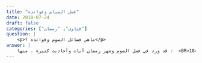 ```yaml
---
title: "فضل الصيام وفوائده"
date: 2010-07-24
draft: false
categories: ["فتاوى", "رمضان"]
question: |
    <p>ماهي فضائل الصوم وفوائده ؟</p>
answer: |
    قد ورد في فضل الصوم وشهر رمضان آيات وأحاديث كثيرة ، منها :  <BR>قوله تعالى : ﴿ وَأَن تَصُومُواْ خَيْرٌ لَّكُمْ إِن كُنتُمْ تَعْلَمُونَ ﴾ سورة البقرة : 184 . <BR> <BR>وقوله تعالى : ﴿إِنَّ الْمُسْلِمِينَ وَالْمُسْلِمَاتِ وَالْمُؤْمِنِينَ وَالْمُؤْمِنَاتِ وَالْقَانِتِينَ وَالْقَانِتَاتِ وَالصَّادِقِينَ وَالصَّادِقَاتِ وَالصَّابِرِينَ وَالصَّابِرَاتِ وَالْخَاشِعِينَ وَالْخَاشِعَاتِ وَالْمُتَصَدِّقِينَ وَالْمُتَصَدِّقَاتِ وَالصَّائِمِينَ وَالصَّائِمَاتِ وَالْحَافِظِينَ فُرُوجَهُمْ وَالْحَافِظَاتِ وَالذَّاكِرِينَ اللَّهَ كَثِيراً وَالذَّاكِرَاتِ أَعَدَّ اللَّهُ لَهُم مَّغْفِرَةً وَأَجْراً عَظِيماً﴾ سورة الأحزاب :35 . <BR>وقوله تعالى : ﴿ شَهْرُ رَمَضَانَ الَّذِيَ أُنزِلَ فِيهِ الْقُرْآنُ هُدًى لِّلنَّاسِ وَبَيِّنَاتٍ مِّنَ الْهُدَى وَالْفُرْقَانِ فَمَن شَهِدَ مِنكُمُ الشَّهْرَ فَلْيَصُمْهُ ﴾ سورة البقرة : 185 . <BR>وعَنْ أَبِي هُرَيْرَةَ –رضي الله عنه- قَالَ : قَالَ رَسُولُ اللهِ صلى الله عليه وسلم : ((مَنْ صَامَ رَمَضَانَ إِيمَانًا وَاحْتِسَابًا غُفِرَ لَهُ مَا تَقَدَّمَ مِنْ ذَنْبِهِ ، وَمَنْ قَامَ لَيْلَةَ الْقَدْرِ إِيمَانًا وَاحْتِسَابًا غُفِرَ لَهُ مَا تَقَدَّمَ مِنْ ذَنْبِهِ))( أخرجه البخاري رقم الحديث (2014) ، ومسلم رقم الحديث (1817) ) . <BR>وعَنْ أَبِي سَعِيدٍ   رضي الله عنه   قَالَ سَمِعْتُ النَّبِيَّ صلى الله عليه وسلم يَقُولُ : (( مَنْ صَامَ يَوْمًا فِي سَبِيلِ اللهِ بَعَّدَ اللهُ وَجْهَهُ عَنِ النَّارِ سَبْعِينَ خَرِيفًا))(أخرجه البخاري رقم الحديث (2840) ، ومسلم رقم الحديث (2767) .  <BR>سبعين خريفا : أي مسيرة سبعين عاما <BR>وعَنْ أَبِي هُرَيْرَةَ   رضي الله عنه   أَنَّ رَسُولَ اللهِ صلى الله عليه وسلم قَالَ : ((الصِّيَامُ جُنَّةٌ ، فَلاَ يَرْفُثْ وَلاَ يَجْهَلْ ، وَإِنِ امْرُؤٌ قَاتَلَهُ أَوْ شَاتَمَهُ فَلْيَقُلْ إِنِّي صَائِمٌ . مَرَّتَيْنِ ، وَالَّذِي نَفْسِي بِيَدِهِ لَخُلُوفُ فَمِ الصَّائِمِ أَطْيَبُ عِنْدَ اللهِ تَعَالَى مِنْ رِيحِ الْمِسْكِ ، يَتْرُكُ طَعَامَهُ وَشَرَابَهُ وَشَهْوَتَهُ مِنْ أَجْلِي ، الصِّيَامُ لِي ، وَأَنَا أَجْزِي بِهِ ، وَالْحَسَنَةُ بِعَشْرِ أَمْثَالِهَا ))(أخرجه البخاري رقم الحديث (1894) ، ومسلم رقم الحديث (2761)  ) . <BR>الجنة : الوقاية . <BR>الخلوف : تغير رائحة الفم  <BR> وعَنْ أَبِي أُمَامَةَ –رضي الله عنه- : (( أَنَّهُ سَأَلَ رَسُولَ اللهِ صلى الله عليه وسلم أَيُّ الْعَمَلِ أَفْضَلُ؟ قَالَ : عَلَيْكَ بِالصَّوْمِ فَإِنَّهُ لاَ عِدْلَ لَهُ ))(أخرجه النسائي في الصيام رقم الحديث (2243) ، وابن حبان في صحيحه رقم الحديث (3425) . ينظر : صحيح الترغيب (973) ) . <BR>وعَنْ سَهْل بنِ سعد   رضي الله عنه   عَنِ النَّبِيِّ صلى الله عليه وسلم قَالَ : (( إِنَّ فِي الْجَنَّةِ بَابًا يُقَالُ لَهُ الرَّيَّانُ ، يَدْخُلُ مِنْهُ الصَّائِمُونَ يَوْمَ الْقِيَامَةِ ، لاَ يَدْخُلُ مِنْهُ أَحَدٌ غَيْرُهُمْ يُقَالُ : أَيْنَ الصَّائِمُونَ ؟ فَيَقُومُونَ ، لاَ يَدْخُلُ مِنْهُ أَحَدٌ غَيْرُهُمْ ، فَإِذَا دَخَلُوا أُغْلِقَ ، فَلَمْ يَدْخُلْ مِنْهُ أَحَدٌ ))(رواه البخاري رقم الحديث (1896) ، ومسلم رقم الحديث (2766) ، والنسائي رقم الحديث (2237) ، والترمذي رقم الحديث (765) ، وزاد  ((ومن دخله لم يظمأ أبدا))  ) .  <BR> وعَنْ عَبْدِ اللهِ بْنِ عَمْرٍو –رضي الله عنه- أَنَّ رَسُولَ اللهِ صلى الله عليه وسلم قَالَ : ((الصِّيَامُ وَالْقُرْآنُ يَشْفَعَانِ لِلْعَبْدِ يَوْمَ الْقِيَامَةِ ، يَقُولُ الصِّيَامُ : أَيْ رَبِّ مَنَعْتُهُ الطَّعَامَ وَالشَّهَوَاتِ بِالنَّهَارِ فَشَفِّعْنِي فِيهِ . وَيَقُولُ الْقُرْآنُ : مَنَعْتُهُ النَّوْمَ بِاللَّيْلِ فَشَفِّعْنِي فِيهِ . قَالَ : فَيُشَفَّعَانِ))(رواه الإمام أحمد في السند رقم الحديث (6785) ، والحاكم في المستدرك رقم الحديث (2036) ، وقال : صحيح على شرط مسلم . وينظر : صحيح الترغيب رقم (984) ) . <BR>وعَنْ أَبِي هُرَيْرَةَ –رضي الله عنه- أَنَّ رَسُولَ اللهِ صلى الله عليه وسلم كَانَ يَقُولُ : ((الصَّلَوَاتُ الْخَمْسُ وَالْجُمُعَةُ إِلَى الْجُمُعَةِ وَرَمَضَانُ إِلَى رَمَضَانَ مُكَفِّرَاتٌ مَا بَيْنَهُنَّ إِذَا اجْتَنَبَ الْكَبَائِرَ))(رواه مسلم رقم الحديث (547) ) .  <BR>وعَنْ أَبِي هُرَيْرَةَ   رضي الله عنه   أَنَّ رَسُولَ اللهِ صلى الله عليه وسلم قَالَ : (( إِذَا جَاءَ رَمَضَانُ فُتِّحَتْ أَبْوَابُ الْجَنَّةِ ، وَغُلِّقَتْ أَبْوَابُ النَّارِ ، وَصُفِّدَتِ الشَّيَاطِينُ))( رواه البخاري رقم الحديث (1898) ، ومسلم رقم الحديث (2547) ، واللفظ له ).   <BR>وعَنْ أَنَسِ بْنِ مَالِكٍ –رضي الله عنه- قَالَ : دَخَلَ رَمَضَانُ ، فَقَالَ رَسُولُ اللهِ صلى الله عليه وسلم : ((إِنَّ هَذَا الشَّهْرَ قَدْ حَضَرَكُمْ وَفِيهِ لَيْلَةٌ خَيْرٌ مِنْ أَلْفِ شَهْرٍ ، مَنْ حُرِمَهَا فَقَدْ حُرِمَ الْخَيْرَ كُلَّهُ ، وَلاَ يُحْرَمُ خَيْرَهَا إِلاَّ مَحْرُومٌ ))( رواه ابن ماجه رقم الحديث (1713) . وينظر: صحيح الترغيب رقم (1000) ) <BR> وعَنْ أَبِي سَعِيدٍ الخدري –رضي الله عنه- قَالَ : قَالَ رَسُولُ اللهِ صلى الله عليه وسلم : (( إِنَّ لِلهِ عُتَقَاءَ فِي كُلِّ يَوْمٍ وَلَيْلَةٍ لِكُلِّ عَبْدٍ مِنْهُمْ دَعْوَةٌ مُسْتَجَابَةٌ))( رواه أحمد في المسند رقم الحديث (7443) . وينظر : صحيح الترغيب رقم (1002) ). <BR>و عَنِ ابْنِ عَبَّاسٍ   رضي الله عنهما   قَالَ : قَالَ النَّبِيُّ صلى الله عليه وسلم : ((  فَإِنَّ عُمْرَةً فِي رَمَضَانَ تَقْضِي حَجَّةً مَعِي ))( أخرجه البخاري رقم الحديث (1863) ، ومسلم رقم الحديث (3098) ) <BR> أما فوائده: <BR> فوائد الصوم كثيرة ، وحكمه جليلة ، أكثر من أن تحصى منها:  <BR> قال الإمام ابن القيم في زاد المعاد (2/28)  : (لما كان المقصودُ مِن الصيام حبسَ النفسِ عن الشهواتِ ، وفِطامَها عن المألوفات ، وتعديلَ قوتها الشهوانية ، لتستعِدَّ لطلب ما فيه غايةُ سعادتها ونعيمها ، وقبول ما تزكو به مما فيه حياتُها الأبدية ، ويكسِر الجوعُ والظمأ مِن حِدَّتِها وسَوْرتِها ، ويُذكِّرها بحال الأكبادِ الجائعةِ من المساكين ، وتَضيق مجارى الشيطانِ من العبد بتضييق مجارى الطعام والشراب ، وتُحبس قُوى الأعضاء عن استرسالها لحكم الطبيعة فيما يضرُّها في معاشها ومعادها ، ويُسكِّنُ كُلَّ عضوٍ منها وكُلَّ قوةٍ عن جماحه ، وتُلجَمُ بلجامه ، فهو لجامُ المتقين ، وجُنَّةُ المحاربين ، ورياضة الأبرار والمقرَّبين ، وهو لربِّ العالمين مِن بين سائر الأعمال ، فإن الصائم لا يفعلُ شيئاً ، وإنما يتركُ شهوتَه وطعامَه وشرابَه من أجل معبوده ، فهو تركُ محبوبات النفس وتلذُّذاتها إيثاراً لمحبة الله ومرضاته ، وهو سِرٌّ بين العبد وربه لا يَطَّلِعُ عليهِ سواه ، والعبادُ قد يَطَّلِعُونَ منه على تركِ المفطرات الظاهرة ، وأما كونُه تركَ طعامَه وشرابَه وشهوتَه من أجل معبوده ، فهو أمرٌ لا يَطَّلِعُ عليه بَشرٌ ، وذلك حقيقةُ الصوم . <BR>وللصوم تأثيرٌ عجيب في حفظ الجوارح الظاهرة ، والقوى الباطنة ، وحِميتها عن التخليط الجالب لها المواد الفاسدة التي إذا استولت عليها أفسدتها ، واستفراغ المواد الرديئة المانعة لها من صحتها ، فالصومُ يحفظ على القلب والجوارح صحتها ، ويُعيد إليها ما استلبته منها أيدي الشهوات ، فهو من أكبر العونِ على التقوى كما قال تعالى : ﴿يَا أَيُّهَا الَّذِينَ آمَنُواْ كُتِبَ عَلَيْكُمُ الصِّيَامُ كَمَا كُتِبَ عَلَى الَّذِينَ مِن قَبْلِكُمْ لَعَلَّكُمْ تَتَّقُونَ ﴾ [البقرة: 183] . <BR>وقال النبى صلى الله عليه وسلم : ((الصَّوْمُ جُنَّة)) . وأمَرَ مَنِ اشتدَّتْ عليه شَهوةُ النكاح ، ولا قُدرة لَه عليه بالصِّيام ، وجعله وجَاءَ هذه الشهوة . <BR>والمقصود : أن مصالحَ الصومِ لمَّا كانت مشهودةً بالعقول السليمةِ ، والفِطَرِ المستقيمة ، شرعه اللهُ لعباده رحمة بهم ، وإحساناً إليهم ، وحِميةً لهم وجُنَّةً) . <BR> قال ابن الهمام في فتح القدير (4/66)  : (كِتَابُ الصَّوْمِ   شَرَعَهُ سُبْحَانَهُ لِفَوَائِدَ أَعْظَمُهَا كَوْنُهُ مُوجِبًا شَيْئَيْنِ : أَحَدَهُمَا عَنْ الْآخَرِ سُكُونَ النَّفْسِ الْأَمَّارَةِ ، وَكَسْرَ سَوْرَتِهَا فِي الْفُضُولِ الْمُتَعَلِّقَةِ بِجَمِيعِ الْجَوَارِحِ مِنْ الْعَيْنِ وَاللِّسَانِ وَالْأُذُنِ وَالْفَرْجِ ، فَإِنَّ بِهِ تَضْعُفُ حَرَكَتُهَا فِي مَحْسُوسَاتِهَا ، وَلِذَا قِيلَ : إذَا جَاعَتْ النَّفْسُ شَبِعَتْ جَمِيعُ الْأَعْضَاءِ وَإِذَا شَبِعَتْ جَاعَتْ كُلُّهَا ، وَمَا عَنْ هَذَا صَفَاءُ الْقَلْبِ مِنْ الْكَدَرِ ، فَإِنَّ الْمُوجِبَ لِكُدُورَاتِهِ فُضُولُ اللِّسَانِ وَالْعَيْنِ وَبَاقِيهَا ، وَبِصَفَائِهِ تُنَاطُ الْمَصَالِحُ وَالدَّرَجَاتُ ، وَمِنْهَا : كَوْنُهُ مُوجِبًا لِلرَّحْمَةِ وَالْعَطْفِ عَلَى الْمَسَاكِينِ فَإِنَّهُ لَمَّا ذَاقَ أَلَمَ الْجُوعِ فِي بَعْضِ الْأَوْقَاتِ ذَكَرَ مَنْ هَذَا فِي عُمُومِ الْأَوْقَاتِ فَتُسَارِعُ إلَيْهِ الرِّقَّةُ عَلَيْهِ ، وَالرَّحْمَةُ حَقِيقَتُهَا فِي حَقِّ الْإِنْسَانِ نَوْعُ أَلَمٍ بَاطِنٍ فَيُسَارِعُ لِدَفْعِهِ عَنْهُ بِالْإِحْسَانِ إلَيْهِ فَيَنَالُ مَا عِنْدَ اللهِ تَعَالَى مِنْ حُسْنِ الْجَزَاءِ . وَمِنْهَا مُوَافَقَةُ الْفُقَرَاءِ بِتَحَمُّلِ مَا يَتَحَمَّلُونَ أَحْيَانًا وَفِي ذَلِكَ رَفْعُ حَالِهِ عِنْدَ اللهِ تَعَالَى ) .
---
```


